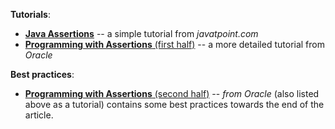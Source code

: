 <panel header=":paperclip: Resources" expanded> 

**Tutorials**:

* [**Java Assertions**](https://www.javatpoint.com/assertion-in-java) -- a simple tutorial from _javatpoint.com_
* [**Programming with Assertions** (first half)](http://docs.oracle.com/javase/8/docs/technotes/guides/language/assert.html) -- a more detailed tutorial from _Oracle_

**Best practices**:

* [**Programming with Assertions** (second half)](http://docs.oracle.com/javase/8/docs/technotes/guides/language/assert.html#usage) -- _from Oracle_ (also listed above as a tutorial) contains some best practices towards the end of the article.

</panel>
